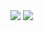<img src="https://www.chess.com/share/user/Juzkus"/>
<a href="https://chess.com/member/juzkus"><img src="https://img.shields.io/badge/Chess.com-Juzkus-81b64c?labelColor=312e2b&style=for-the-badge"></a>
<!--<a href="https://chess.com/member/juzkus"><img src="https://img.shields.io/badge/dynamic/json?label=Chess.com - Juzkus&color=81b64c&labelColor=312e2b&query=$.status&url=http://juzk.us/api/chess.php&style=for-the-badge" data-canonical-src="https://img.shields.io/badge/dynamic/json?label=Chess.com - Juzkus&color=81b64c&labelColor=312e2b&query=$.status&url=http://juzk.us/api/chess.php&style=for-the-badge" height="23px"/></a>-->
<!--
**Juzkus/Juzkus** is a ✨ _special_ ✨ repository because its `README.md` (this file) appears on your GitHub profile.

Here are some ideas to get you started:

- 🔭 I’m currently working on ...
- 🌱 I’m currently learning ...
- 👯 I’m looking to collaborate on ...
- 🤔 I’m looking for help with ...
- 💬 Ask me about ...
- 📫 How to reach me: ...
- 😄 Pronouns: ...
- ⚡ Fun fact: ...
-->

